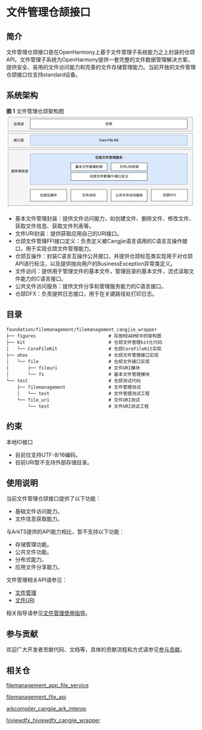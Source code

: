 # 文件管理仓颉接口

## 简介

文件管理仓颉接口是在OpenHarmony上基于文件管理子系统能力之上封装的仓颉API。文件管理子系统为OpenHarmony提供一套完整的文件数据管理解决方案，提供安全、易用的文件访问能力和完善的文件存储管理能力。当前开放的文件管理仓颉接口仅支持standard设备。

## 系统架构

**图 1**  文件管理仓颉架构图
![文件管理仓颉架构图](figures/filemanagement_cangjie_wrapper_architecture_zh.png)

- 基本文件管理封装：提供文件访问能力，如创建文件、删除文件、修改文件、获取文件信息、获取文件列表等。
- 文件URI封装：提供获取应用自己的URI接口。
- 仓颉文件管理FFI接口定义：负责定义被Cangjie语言调用的C语言互操作接口，用于实现仓颉文件管理能力。
- 仓颉互操作：封装C语言互操作公共接口，并提供仓颉标签类实现用于对仓颉API进行标注，以及提供抛向用户的BusinessException异常类定义。
- 文件访问：提供用于管理文件的基本文件，管理目录的基本文件，流式读取文件能力的C语言接口。
- 公共文件访问服务：提供文件分享和管理服务能力的C语言接口。
- 仓颉DFX：负责提供日志接口，用于在关键路径处打印日志。

## 目录

```
foundation/filemanagement/filemanagement_cangjie_wrapper
├── figures                           # 存放README中的架构图
├── kit                               # 仓颉文件管理kit化代码
│   └── CoreFileKit                   # 仓颉CoreFileKit实现
├── ohos                              # 仓颉文件管理接口实现
│   └── file                          # 仓颉文件接口实现
│       ├── fileuri                   # 文件URI模块
│       └── fs                        # 基本文件管理模块
└── test                              # 仓颉测试代码
    ├── filemanagement                # 文件管理测试
    │   └── test                      # 文件管理测试工程
    └── file_uri                      # 文件URI测试
        └── test                      # 文件URI测试工程
```

## 约束

本地IO接口

-   目前仅支持UTF-8/16编码。
-   目前URI暂不支持外部存储目录。

## 使用说明

当前文件管理仓颉接口提供了以下功能：

- 基础文件访问能力。
- 文件信息获取能力。

与ArkTS提供的API能力相比，暂不支持以下功能：

- 存储管理功能。
- 公共文件功能。
- 分布式能力。
- 应用文件分享能力。

文件管理相关API请参见：

-   [文件管理](https://gitcode.com/openharmony-sig/arkcompiler_cangjie_ark_interop/blob/master/doc/API_Reference/source_zh_cn/apis/CoreFileKit/cj-apis-file_fs.md)
-   [文件URI](https://gitcode.com/openharmony-sig/arkcompiler_cangjie_ark_interop/blob/master/doc/API_Reference/source_zh_cn/apis/CoreFileKit/cj-apis-file_fileuri.md)

相关指导请参见[文件管理使用指导](https://gitcode.com/openharmony-sig/arkcompiler_cangjie_ark_interop/blob/master/doc/Dev_Guide/source_zh_cn/file-management/cj-core-file-kit-intro.md)。

## 参与贡献

欢迎广大开发者贡献代码、文档等，具体的贡献流程和方式请参见[参与贡献](https://gitcode.com/openharmony/docs/blob/master/zh-cn/contribute/%E5%8F%82%E4%B8%8E%E8%B4%A1%E7%8C%AE.md)。

## 相关仓

[filemanagement_app_file_service](https://gitcode.com/openharmony/filemanagement_app_file_service/blob/master/README_ZH.md)

[filemanagement_file_api](https://gitcode.com/openharmony/filemanagement_file_api/blob/master/README_zh.md)

[arkcompiler_cangjie_ark_interop](https://gitcode.com/openharmony-sig/arkcompiler_cangjie_ark_interop/blob/master/README_zh.md)

[hiviewdfx_hiviewdfx_cangjie_wrapper](https://gitcode.com/openharmony-sig/hiviewdfx_hiviewdfx_cangjie_wrapper/blob/master/README_zh.md)